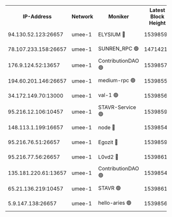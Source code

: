 


<table><tr><th>IP-Address</th><th>Network</th><th>Moniker</th><th>Latest Block Height</th><th>Earliest Block Height</th><th>Catching Up</th><th>Tx Index</th><th>Voting Power</th><th>Scan Time</th></tr><tr><td>94.130.52.123:26657</td><td>umee-1</td><td>ELYSIUM 🔴</td><td>15398598</td><td>3216011</td><td>False</td><td>off</td><td>27097292</td><td>2024-12-26T14:59:31.756633531UTC</td></tr><tr><td>78.107.233.158:26657</td><td>umee-1</td><td>SUNREN_RPC 🟢</td><td>14714211</td><td>13338194</td><td>False</td><td>on</td><td>0</td><td>2024-12-26T14:57:30.755177366UTC</td></tr><tr><td>176.9.124.52:13657</td><td>umee-1</td><td>ContributionDAO 🟢</td><td>15398572</td><td>13924595</td><td>False</td><td>on</td><td>0</td><td>2024-12-26T14:57:11.086234387UTC</td></tr><tr><td>194.60.201.146:26657</td><td>umee-1</td><td>medium-rpc 🟢</td><td>15398550</td><td>14648126</td><td>False</td><td>on</td><td>0</td><td>2024-12-26T14:55:16.663059176UTC</td></tr><tr><td>34.172.149.70:13000</td><td>umee-1</td><td>val-1 🟢</td><td>15398566</td><td>14743001</td><td>False</td><td>off</td><td>0</td><td>2024-12-26T14:56:38.669531389UTC</td></tr><tr><td>95.216.12.106:10457</td><td>umee-1</td><td>STAVR-Service 🟢</td><td>15398594</td><td>15224001</td><td>False</td><td>on</td><td>0</td><td>2024-12-26T14:59:12.186482068UTC</td></tr><tr><td>148.113.1.199:16657</td><td>umee-1</td><td>node 🔴</td><td>15398548</td><td>15235192</td><td>False</td><td>off</td><td>1666214</td><td>2024-12-26T14:55:09.227582181UTC</td></tr><tr><td>95.216.76.51:26657</td><td>umee-1</td><td>Egozit 🔴</td><td>15398598</td><td>15298598</td><td>False</td><td>off</td><td>38629604</td><td>2024-12-26T14:59:31.411538111UTC</td></tr><tr><td>95.216.77.56:26657</td><td>umee-1</td><td>L0vd2 🔴</td><td>15398610</td><td>15298610</td><td>False</td><td>off</td><td>38409847</td><td>2024-12-26T15:00:40.624877762UTC</td></tr><tr><td>135.181.220.61:13657</td><td>umee-1</td><td>ContributionDAO 🟢</td><td>15398546</td><td>15391238</td><td>False</td><td>off</td><td>0</td><td>2024-12-26T14:54:57.384324824UTC</td></tr><tr><td>65.21.136.219:10457</td><td>umee-1</td><td>STAVR 🟢</td><td>15398612</td><td>15394001</td><td>False</td><td>on</td><td>0</td><td>2024-12-26T15:00:51.396674563UTC</td></tr><tr><td>5.9.147.138:26657</td><td>umee-1</td><td>hello-aries 🟢</td><td>15398564</td><td>15395461</td><td>False</td><td>off</td><td>0</td><td>2024-12-26T14:56:32.335760192UTC</td></tr></table>